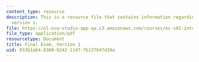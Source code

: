 ```yaml
---
content_type: resource
description: This is a resource file that contains information regarding final exam
  version 1.
file: https://ol-ocw-studio-app-qa.s3.amazonaws.com/courses/ec-s01-internet-technology-in-local-and-global-communities-spring-2005-summer-2005/033b1a648360824211477b137647d38a_MITEC_S01S05_final.pdf
file_type: application/pdf
resourcetype: Document
title: Final Exam, Version 1
uid: 033b1a64-8360-8242-1147-7b137647d38a
---
```

